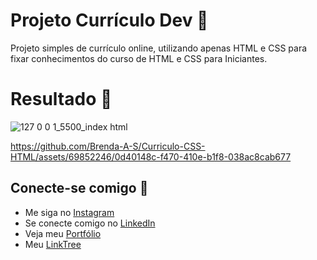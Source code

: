 # Projeto Currículo Dev :art:

Projeto simples de currículo online, utilizando apenas HTML e CSS para fixar conhecimentos do curso de HTML e CSS para Iniciantes.

# Resultado :pushpin:

![127 0 0 1_5500_index html](https://github.com/Brenda-A-S/Origamid-Curriculo-CSS-HTML/assets/69852246/449a1f0c-eeed-41fc-bf8f-b0780b0e17bf)

https://github.com/Brenda-A-S/Curriculo-CSS-HTML/assets/69852246/0d40148c-f470-410e-b1f8-038ac8cab677

## Conecte-se comigo :link:

* Me siga no [Instagram](https://www.instagram.com/brenda_a_s_dev/)
* Se conecte comigo no [LinkedIn](https://www.linkedin.com/in/brenda-antunes-silva/)
* Veja meu [Portfólio](https://portfolio-brenda-a-s.web.app/)
* Meu [LinkTree](https://linktr.ee/brenda_a_s_dev)